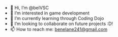 - 👋 Hi, I’m @belVSC
- 👀 I’m interested in game development
- 🌱 I’m currently learning through Coding Dojo
- 💞️ I’m looking to collaborate on future projects :D!
- 📫 How to reach me: benelane241@gmail.com

<!---
belVSC/belVSC is a ✨ special ✨ repository because its `README.md` (this file) appears on your GitHub profile.
You can click the Preview link to take a look at your changes.
--->
